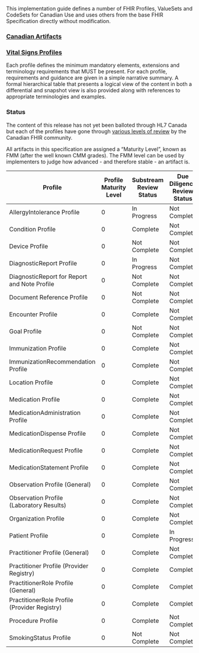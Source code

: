 This implementation guide defines a number of FHIR Profiles, ValueSets and CodeSets for Canadian Use and uses others from the base FHIR Specification directly without modification.

### <a href="artifacts.html">Canadian Artifacts</a>
### <a href="vitalsigns-profiles.html">Vital Signs Profiles</a>

Each profile defines the minimum mandatory elements, extensions and terminology requirements that MUST be present. For each profile, requirements and guidance are given in a simple narrative summary. A formal hierarchical table that presents a logical view of the content in both a differential and snapshot view is also provided along with references to appropriate terminologies and examples.

### Status

The content of this release has not yet been balloted through HL7 Canada but each of the profiles have gone through [various levels of review](developmentprocess.html#review-process) by the Canadian FHIR community.

All artifacts in this specification are assigned a “Maturity Level”, known as FMM (after the well known CMM grades). The FMM level can be used by implementers to judge how advanced - and therefore stable - an artifact is.

| Profile <br> | Profile Maturity <br> Level <br> | Substream <br>Review Status <br> | Due Diligence<br> Review Status <br> |
|---|---|---|---|
| AllergyIntolerance Profile | 0 | In Progress                 | Not Complete |
| Condition Profile | 0 | Complete | Not Complete |
| Device Profile | 0 | Not Complete | Not Complete |
| DiagnosticReport Profile | 0 | In Progress | Not Complete |
| DiagnosticReport for Report and Note Profile | 0 | Not Complete | Not Complete |
| Document Reference Profile | 0 | Not Complete | Not Complete |
| Encounter Profile | 0 | Complete | Not Complete |
| Goal Profile | 0 | Not Complete | Not Complete |
| Immunization Profile | 0 | Complete | Not Complete |
| ImmunizationRecommendation Profile | 0 | Complete | Not Complete |
| Location Profile | 0 | Complete | Not Complete |
| Medication Profile | 0 | Complete | Not Complete |
| MedicationAdministration Profile | 0 | Complete | Not Complete |
| MedicationDispense Profile | 0 | Complete | Not Complete |
| MedicationRequest Profile | 0 | Complete | Not Complete |
| MedicationStatement Profile | 0 | Complete | Not Complete |
| Observation Profile (General) | 0 | Complete | Not Complete |
| Observation Profile (Laboratory Results) | 0 | Complete | Not Complete |
| Organization Profile | 0 | Complete | Not Complete |
| Patient Profile | 0 | Complete | In Progress |
| Practitioner Profile (General) | 0 | Complete | Not Complete |
| Practitioner Profile (Provider Registry) | 0 | Complete | Complete |
| PractitionerRole Profile (General) | 0 | Complete | Complete |
| PractitionerRole Profile (Provider Registry) | 0 | Complete | Complete |
| Procedure Profile | 0 | Complete | Not Complete |
| SmokingStatus Profile | 0 | Not Complete | Not Complete |

<!-- Todo: examples, capabilitystatement, TestScenario? -->
